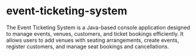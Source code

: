 # event-ticketing-system
The Event Ticketing System is a Java-based console application designed to manage events, venues, customers, and ticket bookings efficiently. It allows users to add venues with seating arrangements, create events, register customers, and manage seat bookings and cancellations.
